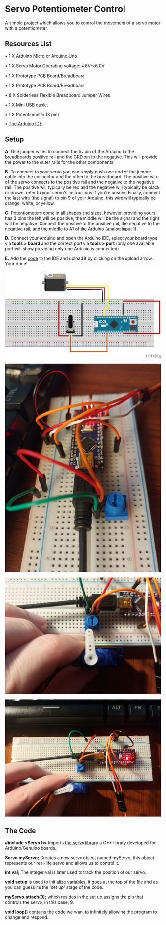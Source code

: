 # Servo Potentiometer Control

A simple project which allows you to control the movement of a servo motor with a potentiometer.

## Resources List

• 1 X Arduino Micro or Arduino Uno

• 1 X Servo Motor Operating voltage: 4.8V～6.0V

• 1 X Prototype PCB Board/Breadboard

• 1 X Prototype PCB Board/Breadboard

• 8 X Solderless Flexible Breadboard Jumper Wires

• 1 X Mini USB cable.

• 1 X Potentiometer (3 pin) 

• [The Arduino IDE](https://www.arduino.cc/en/main/software)

## Setup

**A.** Use jumper wires to connect the 5v pin of the Arduino to the breadboards positive rail and the GRD pin to the negative. This will provide the power to the outer rails for the other components.

**B.** To connect to your servo you can simply push one end of the jumper cable into the connector and the other to the breadboard. The positive wire of the servo connects to the positive rail and the negative to the negative rail. The positive will typically be red and the negative will typically be black or brown, refer to your servo's instructions if you're unsure. Finally, connect the last wire (the signal) to pin 9 of your Arduino, this wire will typically be orange, white, or yellow.

**C.** Potentiometers come in all shapes and sizes, however, providing yours has 3 pins the left will be positive, the middle will be the signal and the right will be negative. Connect the positive to the positive rail, the negative to the negative rail, and the middle to A1 of the Arduino (analog input 1).

**D.** Connect your Arduino and open the Arduino IDE, select your board type via **tools > board** and the correct port via **tools > port** (only one available port will show providing only one Ardunio is connected)

**E.**
Add the [code](https://github.com/Steven-Klavins/Arduino-Experimentation/blob/master/Servo%20Potentiometer%20Control/Servo%20Potentiometer%20Control.ino) to the IDE and upload it by clicking on the upload arrow. Your done! 

<p align="center">
<img src="Schematic.png" alt="Schematic" width="600"/>
</p>

<p align="center">
<img src="01.jpg" alt="screenshot" width="600"/>
</p>

<p align="center">
<img src="02.jpg" alt="screenshot" width="600"/>
</p>

<p align="center">
<img src="03.jpg" alt="screenshot" width="600"/>
</p>

## The Code 

**#include <Servo.h>** Imports [the servo library](https://www.arduino.cc/reference/en/libraries/servo/) a C++ library developed for Arduino/Genuino boards.

**Servo myServo;** Creates a new servo object named myServo, this object represents our real-life servo and allows us to control it.

**int val;** The integer val is later used to track the position of our servo. 

**void setup** is used to initialize variables, it goes at the top of the file and as you can guess its the 'set up' stage of the code.

**myServo.attach(9);** which resides in the set up assigns the pin that controls the servo, in this case, 9.


**void loop()** contains the code we want to infinitely allowing the program to change and respond.

